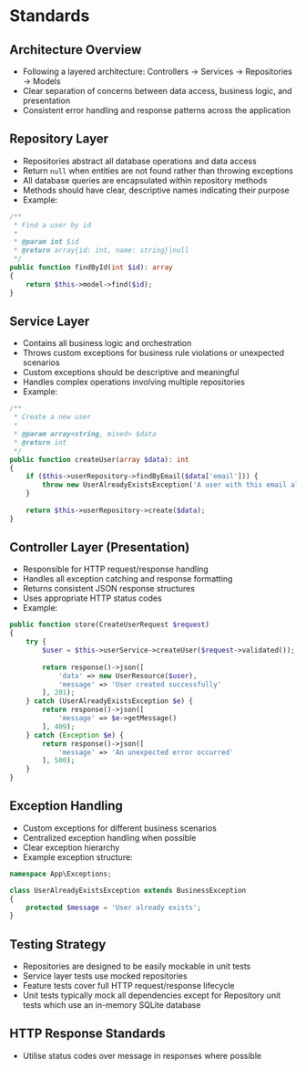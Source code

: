 # Standards

## Architecture Overview
- Following a layered architecture: Controllers → Services → Repositories → Models
- Clear separation of concerns between data access, business logic, and presentation
- Consistent error handling and response patterns across the application

## Repository Layer
- Repositories abstract all database operations and data access
- Return `null` when entities are not found rather than throwing exceptions
- All database queries are encapsulated within repository methods
- Methods should have clear, descriptive names indicating their purpose
- Example:
```php
/**
 * Find a user by id
 * 
 * @param int $id
 * @return array{id: int, name: string}|null
 */
public function findById(int $id): array
{
    return $this->model->find($id);
}
```

## Service Layer
- Contains all business logic and orchestration
- Throws custom exceptions for business rule violations or unexpected scenarios
- Custom exceptions should be descriptive and meaningful
- Handles complex operations involving multiple repositories
- Example:
```php
/**
 * Create a new user
 * 
 * @param array<string, mixed> $data 
 * @return int
 */
public function createUser(array $data): int
{
    if ($this->userRepository->findByEmail($data['email'])) {
        throw new UserAlreadyExistsException('A user with this email already exists');
    }
    
    return $this->userRepository->create($data);
}
```

## Controller Layer (Presentation)
- Responsible for HTTP request/response handling
- Handles all exception catching and response formatting
- Returns consistent JSON response structures
- Uses appropriate HTTP status codes
- Example:
```php
public function store(CreateUserRequest $request)
{
    try {
        $user = $this->userService->createUser($request->validated());
        
        return response()->json([
            'data' => new UserResource($user),
            'message' => 'User created successfully'
        ], 201);
    } catch (UserAlreadyExistsException $e) {
        return response()->json([
            'message' => $e->getMessage()
        ], 409);
    } catch (Exception $e) {
        return response()->json([
            'message' => 'An unexpected error occurred'
        ], 500);
    }
}
```

## Exception Handling
- Custom exceptions for different business scenarios
- Centralized exception handling when possible
- Clear exception hierarchy
- Example exception structure:
```php
namespace App\Exceptions;

class UserAlreadyExistsException extends BusinessException
{
    protected $message = 'User already exists';
}
```

## Testing Strategy
- Repositories are designed to be easily mockable in unit tests
- Service layer tests use mocked repositories
- Feature tests cover full HTTP request/response lifecycle
- Unit tests typically mock all dependencies except for Repository unit tests which use an in-memory SQLite database

## HTTP Response Standards
- Utilise status codes over message in responses where possible
